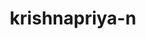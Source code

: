 ---
title: krishnapriya-n
github: https://github.com/krishnapriya-n
mode: dark
transition: 3s
archetype:
  - Little Bit of Everything
---
